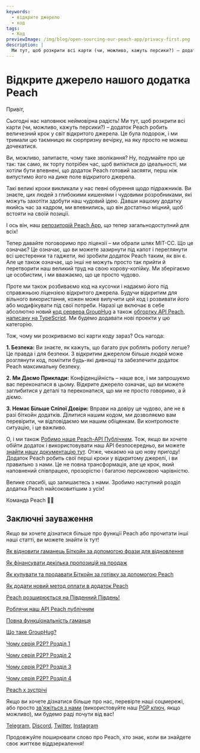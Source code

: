 ```yaml
---
keywords:
  - відкрите джерело
  - код
tags:
  - Код
previewImage: /img/blog/open-sourcing-our-peach-app/privacy-first.png
description: |
  Ми тут, щоб розкрити всі карти (чи, можливо, кажуть персики?) – додаток Peach робить величезний крок у світ відкритого джерела.
---
```


# Відкрите джерело нашого додатка Peach

Привіт,

Сьогодні нас наповнює неймовірна радість! Ми тут, щоб розкрити всі карти (чи, можливо, кажуть персики?) – додаток Peach робить величезний крок у світ відкритого джерела. Це була подорож, і ми тримали цю таємницю як сюрпризну вечірку, на яку просто не можеш дочекатися.

Ви, можливо, запитаєте, чому таке зволікання? Ну, подумайте про це так: так само, як торту потрібен час, щоб випіктися до ідеальності, ми хотіли бути впевнені, що додаток Peach готовий засяяти, перш ніж випустимо його на дике поле відкритого джерела.

Такі великі кроки викликали у нас певні обурення щодо підражників. Ви знаєте, цих людей з глибокими кишенями і чудовими розробниками, які можуть захотіти здобути наш чудовий ідею. Давши нашому додатку якийсь час за кадром, ми впевнились, що він достатньо міцний, щоб встояти на своїй позиції.

І ось він, наш [репозиторій Peach App](https://github.com/Peach2Peach/peach-app), що тепер загальнодоступний для всіх!

Тепер давайте поговоримо про ліцензії – ми обрали шлях MIT-CC. Що це означає? Це означає, що ви можете зазирнути під капот і переглянути всі шестеренки та гаджети, які зробили додаток Peach таким, як він є. Але це також означає, що інші не можуть просто так прийти й перетворити наш великий труд на свою корову-копійку. Ми зберігаємо це особистим, і ми вважаємо, що це просто чудово.

Проте ми також розбиваємо код на кусочки і надаємо його під справжньою ліцензією відкритого джерела. Будучи відкритим для вільного використання, кожен може вилучити цей код і розвивати його або модифікувати під свої потреби. Наразі це включає в себе абсолютно новий [код сервера GroupHug](https://github.com/Peach2Peach/groupHug) а також [обгортку API Peach, написану на TypeScript](https://github.com/Peach2Peach/peach-api-ts). Ми будемо додавати нові проекти у цю категорію.

Тож, чому ми розкриваємо всі карти коду зараз? Ось нагода:

**1. Безпека:** Ви знаєте, як кажуть, що багато рук роблять роботу легше? Це правда і для безпеки. З відкритим джерелом більше людей може розглянути код, помітити будь-які дивнощі та забезпечити додаток Peach максимальну безпеку.

**2. Ми Даємо Приклади:** Конфіденційність – наше все, і ми запрошуємо вас переконатися в цьому. Відкрите джерело означає, що ви можете заглибитися у деталі та переконатися, що ми не просто говоримо, а й діємо.

**3. Немає Більше Сліпої Довіри:** Вправи на довіру це чудово, але не в разі біткойн додатків. Ділитися нашим кодом, ми дозволяємо вам перевірити, чи відповідаємо ми нашим обіцянкам. Ви контролюєте ситуацію, і це важливо.

О, і ми також [Робимо наше Peach-API Публічним](/blog/making-our-peach-api-public). Тож, якщо ви хочете обійти додаток і використовувати наш API безпосередньо, ви можете [знайти нашу документацію тут](https://docs.peachbitcoin.com/#introduction).
Отже, чекаємо на цю нову пригоду! Додаток Peach робить свої перші кроки у відкритому джерелі, і ви правильно з нами. Це не повна трансформація, але це крок, який наповнений співпрацею, прозорістю і багатою персиковою чарівністю.

Велике спасибі, що залишаєтесь з нами. Зробимо наступний розділ додатка Peach найсоковитішим з усіх!

Команда Peach 🍑🎉

## Заключні зауваження

Якщо ви хочете дізнатися більше про функції Peach або прочитати інші наші статті, ви можете знайти їх тут!

[Як відновити гаманець Біткойн за допомогою фрази для відновлення](https://peachbitcoin.com/uk/blog/how-to-restore-peach-wallet/)

[Як фінансувати декілька пропозицій на продаж](https://peachbitcoin.com/uk/blog/funding-multiple-sell-offers/)

[Як купувати та продавати Біткойн за готівку за допомогою Peach](https://peachbitcoin.com/uk/blog/how-to-buy-and-sell-bitcoin-with-cash-using-peach/)

[Як додати новий метод оплати в додаток Peach](https://peachbitcoin.com/uk/blog/how-to-add-a-payment-method/)

[Peach розширюється на Південний Південь!](https://peachbitcoin.com/uk/blog/peach-expands-to-the-global-south/)

[Роблячи наш API Peach публічним](https://peachbitcoin.com/uk/blog/making-our-peach-api-public/)

[Повна функціональність гаманця](https://peachbitcoin.com/uk/blog/full-wallet-functionality/)

[Що таке GroupHug?](https://peachbitcoin.com/uk/blog/group-hug/)

[Чому серія P2P? Розділ 1](https://peachbitcoin.com/uk/blog/why-p2p-chapter-1/)

[Чому серія P2P? Розділ 2](https://peachbitcoin.com/uk/blog/why-p2p-chapter-2/)

[Чому серія P2P? Розділ 3](https://peachbitcoin.com/uk/blog/why-p2p-chapter-3-circular-economies/)

[Чому серія P2P? Розділ 4](https://peachbitcoin.com/uk/blog/why-p2p-chapter-4-chains-of-trust/)

[Peach x зустрічі](https://peachbitcoin.com/uk/blog/peach-for-meetups/)

Якщо ви хочете дізнатися більше про нас, перевірте наші соцмережі, або просто [зв'яжіться з нами](mailto:hello@peachbitcoin.com) (використовуйте наш [PGP ключ](https://keys.openpgp.org/vks/v1/by-fingerprint/48339A19645E2E53488E0E5479E1B270FACD1BD2), якщо можливо), ми будемо раді почути від вас!

[Telegram](https://t.me/peachtopeach), [Discord](https://discord.gg/ypeHz3SW54), [Twitter](https://twitter.com/peachbitcoin), [Instagram](https://instagram.com/peachbitcoin)

Продовжуйте поширювати слово про Peach, хто знає, коли ви знайдете своє життєве віддзеркалення!
